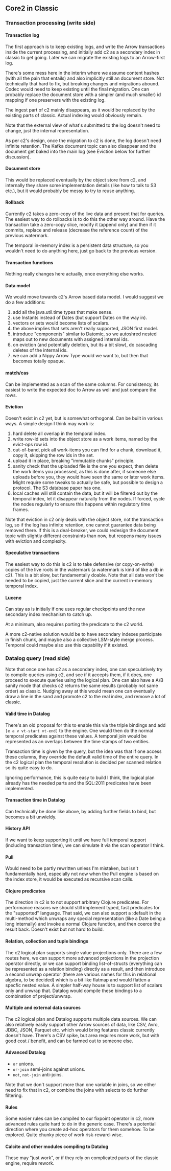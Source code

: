 ## Core2 in Classic


### Transaction processing (write side)


#### Transaction log

The first approach is to keep existing logs, and write the Arrow
transactions inside the current processing, and initially add c2 as a
secondary index in classic to get going. Later we can migrate the
existing logs to an Arrow-first log.

There's some mess here in the interim where we assume content hashes
(with all the pain that entails) and also implicitly still an document
store. Not technically that hard to fix, but breaking changes and
migrations abound. Codec would need to keep existing until the final
migration. One can probably replace the document store with a simpler
(and much smaller) id mapping if one preservers with the existing log.

The ingest part of c2 mainly disappears, as it would be replaced by
the existing parts of classic. Actual indexing would obviously remain.

Note that the external view of what's submitted to the log doesn't
need to change, just the internal representation.

As per c2's design, once the migration to c2 is done, the log doesn't
need infinite retention. The Kafka document topic can also disappear
and the document get baked into the main log (see Eviction below for
further discussion).



#### Document store

This would be replaced eventually by the object store from c2, and
internally they share some implementation details (like how to talk to
S3 etc.), but it would probably be messy to try to reuse anything.


#### Rollback

Currently c2 takes a zero-copy of the live data and present that for
queries. The easiest way to do rollbacks is to do this the other way
around. Have the transaction take a zero-copy slice, modify it (append
only) and then if it commits, replace and release (decrease the
reference count) of the previous watermark.

The temporal in-memory index is a persistent data structure, so you
wouldn't need to do anything here, just go back to the previous
version.


#### Transaction functions

Nothing really changes here actually, once everything else works.


#### Data model

We would move towards c2's Arrow based data model. I would suggest we
do a few additions:

1. add all the java.util.time types that make sense.
2. use Instants instead of Dates (but support Dates on the way in).
3. vectors or sets would become lists of scalars.
4. the above implies that sets aren't really supported, JSON first
   model.
5. introduce "components" similar to Datomic, so we autoshred nested
   maps out to new documents with assigned internal ids.
6. on eviction (and potentially deletion, but its a bit slow), do
   cascading deletes of the internal ids.
7. we can add a Nippy Arrow Type would we want to, but then that
   becomes totally opaque.


#### match/cas

Can be implemented as a scan of the same columns. For consistency, its
easiest to write the expected doc to Arrow as well and just compare
the rows.


#### Eviction

Doesn't exist in c2 yet, but is somewhat orthogonal. Can be built in
various ways. A simple design I think may work is:

1. hard delete all overlap in the temporal index.
2. write row-id sets into the object store as a work items, named by
   the evict-ops row id.
3. out-of-band, pick all work-items you can find for a chunk, download
   it, copy it, skipping the row ids in the set.
4. upload it in place, breaking "immutable chunks" principle.
5. sanity check that the uploaded file is the one you expect, then
   delete the work items you processed, as this is done after, if
   someone else uploads before you, they would have seen the same or
   later work items. Might require some tweaks to actually be safe,
   but possible to design a protocol. The S3 database paper has one.
6. local caches will still contain the data, but it will be filtered
   out by the temporal index, let it disappear naturally from the
   nodes. If forced, cycle the nodes regularly to ensure this happens
   within regulatory time frames.

Note that eviction in c2 only deals with the object store, not the
transaction log, so if the log has infinite retention, one cannot
guarantee data being removed there. If this is a deal-breaker, we
could redesign the document topic with slightly different constraints
than now, but reopens many issues with eviction and complexity.


#### Speculative transactions

The easiest way to do this is c2 is to take defensive (or
copy-on-write) copies of the live roots in the watermark (a watermark
is kind of like a db in c2). This is a bit slow, but fundamentally
doable. Note that all data won't be needed to be copied, just the
current slice and the current in-memory temporal index.


#### Lucene

Can stay as is initially if one uses regular checkpoints and the new
secondary index mechanism to catch up.

At a minimum, also requires porting the predicate to the c2 world.

A more c2-native solution would be to have secondary indexes
participate in finish chunk, and maybe also a collective LSM-style
merge process. Temporal could maybe also use this capability if it
existed.


### Datalog query (read side)

Note that once one has c2 as a secondary index, one can speculatively
try to compile queries using c2, and see if it accepts them, if it
does, one proceed to execute queries using the logical plan. One can
also have a A/B sanity mode that checks c2 returns the same results
(probably not same order) as classic. Nudging away at this would mean
one can eventually draw a line in the sand and promote c2 to the real
index, and remove a lot of classic.


#### Valid time in Datalog

There's an old proposal for this to enable this via the triple
bindings and add `[e a v vt-start vt-end]` to the engine. One would
then do the normal temporal predicates against these values. A
temporal join would be represented as an overlaps between the time
stamps of two entities.

Transaction time is given by the query, but the idea was that if one
access these columns, they override the default valid time of the
entire query. In the c2 logical plan the temporal resolution is
decided per scanned relation so its quite easy to do.

Ignoring performance, this is quite easy to build I think, the logical
plan already has the needed parts and the SQL:2011 predicates have
been implemented.


#### Transaction time in Datalog

Can technically be done like above, by adding further fields to bind,
but becomes a bit unwieldy.


#### History API

If we want to keep supporting it until we have full temporal support
(including transaction time), we can simulate it via the scan operator
I think.


#### Pull

Would need to be partly rewritten unless I'm mistaken, but isn't
fundamentally hard, especially not now when the Pull engine is based
on the index store, it would be executed as recursive scan calls.


#### Clojure predicates

The direction in c2 is to not support arbitrary Clojure
predicates. For performance reasons we should still implement typed,
fast predicates for the "supported" language. That said, we can also
support a :default in the multi-method which unwraps any special
representation (like a Date being a long internally) and invoke a
normal Clojure function, and then coerce the result back. Doesn't
exist but not hard to build.


#### Relation, collection and tuple bindings

The c2 logical plan supports single value projections only. There are
a few routes here, we can support more advanced projections in the
projection operator directly, or we can support binding
list-of-structs (everything can be represented as a relation binding)
directly as a result, and then introduce a second unwrap operator
(there are various names for this in relational algebra, to be
decided) which is a bit like flatmap and would flatten a specfic
nested value. A simpler half-way house is to support list of scalars
only and unwrap that. Datalog would compile these bindings to a
combination of project/unwrap.


#### Multiple and external data sources

The c2 logical plan and Datalog supports multiple data sources. We can
also relatively easily support other Arrow sources of data, like CSV,
Avro, JDBC, JSON, Parquet etc. which would bring features classic
currently doesn't have. There's a CSV spike, but area requires more
work, but with good cost / benefit, and can be farmed out to someone
else.


#### Advanced Datalog

- `or` unions.
- `or-join` semi-joins against unions.
- `not`, `not-join` anti-joins.

Note that we don't support more than one variable in joins, so we
either need to fix that in c2, or combine the joins with selects to do
further filtering.


#### Rules

Some easier rules can be compiled to our fixpoint operator in c2, more
advanced rules quite hard to do in the generic case. There's a
potential direction where you create ad-hoc operators for them
somehow. To be explored. Quite chunky piece of work risk-reward-wise.


#### Calcite and other modules compiling to Datalog

These may "just work", or if they rely on complicated parts of the
classic engine, require rework.
